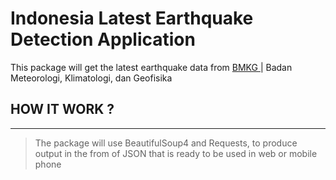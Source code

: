 # Indonesia Latest Earthquake Detection Application
This package will get the latest earthquake data from [ BMKG ](https://bmkg.go.id) |  Badan Meteorologi, Klimatologi, dan Geofisika



## HOW IT WORK ?
___


> The package will use BeautifulSoup4 and Requests, to produce output in the from of JSON that is ready to be used in web or mobile phone

